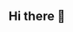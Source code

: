 ## Hi there 👋

<!--
**riyasingh-tech/riyasingh-tech** is a ✨ _special_ ✨ repository because its `README.md` (this file) appears on your GitHub profile.

Here are some ideas to get you started:

- 🔭 I’m currently working on web development
- 🌱 I’m currently learning DSA & Full Stack
- 👯 I’m looking to collaborate on Projects
- 🤔 I’m looking for help with 
- 💬 Ask me about ...
- 📫 How to reach me: email- Riyasingh110910@gmail.com
- 😄 Pronouns: she/her
- ⚡ Fun fact: ...
-->
